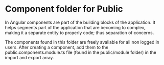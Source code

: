 # Component folder for Public

In Angular components are part of the building blocks of the application. It helps segments part of the application that are becoming to complex, making it a separate entity to properly code; thus separation of concerns.

The components found in this folder are freely avaliable for all non logged in users. After creating a component, add them to the public.components.module.ts file (found in the public/module folder) in the import and export array.
